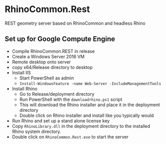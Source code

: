 # RhinoCommon.Rest
REST geometry server based on RhinoCommon and headless Rhino


## Set up for Google Compute Engine
- Compile RhinoCommon.REST in release
- Create a Windows Server 2016 VM
- Remote desktop onto server
- copy x64/Release directory to desktop
- Install IIS
    - Start PowerShell as admin
    - `Install-WindowsFeature -name Web-Server -IncludeManagementTools`
- Install Rhino
    - Go to Release/deployment directory
    - Run PowerShell with the `downloadrhino.ps1` script
    - This will download the Rhino installer and place it in the deployment directory
    - Double click on Rhino installer and install like you typically would
- Run Rhino and set up a stand alone license key
- Copy `RhinoLibrary.dll` in the deployment directory to the installed Rhino system directory.
- Double click on `RhinoCommon.Rest.exe` to start the server
